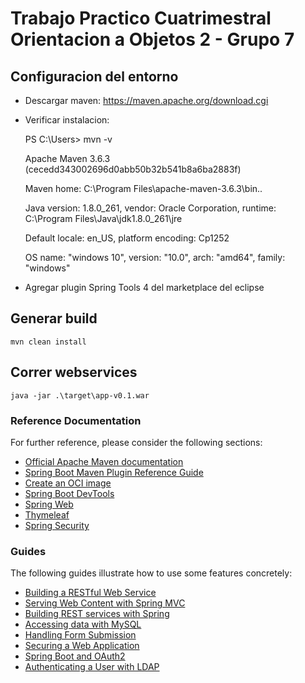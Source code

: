 # Trabajo Practico Cuatrimestral Orientacion a Objetos 2 - Grupo 7

## Configuracion del entorno

- Descargar maven: https://maven.apache.org/download.cgi

- Verificar instalacion:

    PS C:\Users\> mvn -v
    
    Apache Maven 3.6.3 (cecedd343002696d0abb50b32b541b8a6ba2883f)
    
    Maven home: C:\Program Files\apache-maven-3.6.3\bin\..
    
    Java version: 1.8.0_261, vendor: Oracle Corporation, runtime: C:\Program Files\Java\jdk1.8.0_261\jre
    
    Default locale: en_US, platform encoding: Cp1252
    
    OS name: "windows 10", version: "10.0", arch: "amd64", family: "windows"

- Agregar plugin Spring Tools 4 del marketplace del eclipse

## Generar build 

    mvn clean install
    
## Correr webservices  

    java -jar .\target\app-v0.1.war



### Reference Documentation
For further reference, please consider the following sections:

* [Official Apache Maven documentation](https://maven.apache.org/guides/index.html)
* [Spring Boot Maven Plugin Reference Guide](https://docs.spring.io/spring-boot/docs/2.4.5/maven-plugin/reference/html/)
* [Create an OCI image](https://docs.spring.io/spring-boot/docs/2.4.5/maven-plugin/reference/html/#build-image)
* [Spring Boot DevTools](https://docs.spring.io/spring-boot/docs/2.4.5/reference/htmlsingle/#using-boot-devtools)
* [Spring Web](https://docs.spring.io/spring-boot/docs/2.4.5/reference/htmlsingle/#boot-features-developing-web-applications)
* [Thymeleaf](https://docs.spring.io/spring-boot/docs/2.4.5/reference/htmlsingle/#boot-features-spring-mvc-template-engines)
* [Spring Security](https://docs.spring.io/spring-boot/docs/2.4.5/reference/htmlsingle/#boot-features-security)

### Guides
The following guides illustrate how to use some features concretely:

* [Building a RESTful Web Service](https://spring.io/guides/gs/rest-service/)
* [Serving Web Content with Spring MVC](https://spring.io/guides/gs/serving-web-content/)
* [Building REST services with Spring](https://spring.io/guides/tutorials/bookmarks/)
* [Accessing data with MySQL](https://spring.io/guides/gs/accessing-data-mysql/)
* [Handling Form Submission](https://spring.io/guides/gs/handling-form-submission/)
* [Securing a Web Application](https://spring.io/guides/gs/securing-web/)
* [Spring Boot and OAuth2](https://spring.io/guides/tutorials/spring-boot-oauth2/)
* [Authenticating a User with LDAP](https://spring.io/guides/gs/authenticating-ldap/)
